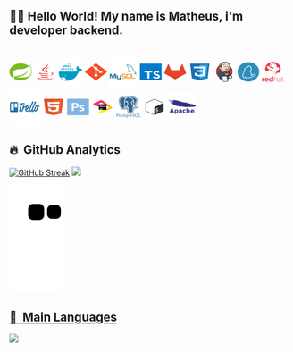 ##  🖖🏻 Hello World! My name is Matheus, i'm developer backend.

<div style="display: inline_block"><br>
  <img align="center" alt="Rafa-React" height="30" width="40" src="https://raw.githubusercontent.com/devicons/devicon/master/icons/spring/spring-original.svg">
  <img align="center" alt="Matheus-Java" height="30" width="40" src="https://raw.githubusercontent.com/devicons/devicon/master/icons/java/java-plain.svg">
  <img align="center" alt="Matheus-DK" height="50" width="43" src="https://raw.githubusercontent.com/devicons/devicon/master/icons/docker/docker-plain.svg">
  <img align="center" alt="Matheus-CSS" height="30" width="40" src="https://raw.githubusercontent.com/devicons/devicon/master/icons/git/git-original.svg">
  <img align="center" alt="Matheus-MY" height="55" width="50" src="https://raw.githubusercontent.com/devicons/devicon/master/icons/mysql/mysql-original-wordmark.svg">
  <img align="center" alt="Matheus-TS" height="30" width="40" src="https://raw.githubusercontent.com/devicons/devicon/master/icons/typescript/typescript-plain.svg">
  <img align="center" alt="Matheus-GL" height="30" width="40" src="https://raw.githubusercontent.com/devicons/devicon/master/icons/gitlab/gitlab-plain.svg">
  <img align="center" alt="Matheus-CSS" height="30" width="40" src="https://raw.githubusercontent.com/devicons/devicon/master/icons/css3/css3-original.svg">
  <img align="center" alt="Matheus-JK" height="36" width="40" src="https://raw.githubusercontent.com/devicons/devicon/master/icons/jenkins/jenkins-original.svg">
  <img align="center" alt="Matheus-YR" height="36" width="40" src="https://raw.githubusercontent.com/devicons/devicon/master/icons/yarn/yarn-original.svg">
  <img align="center" alt="Matheus-RH" height="36" width="40" src="https://raw.githubusercontent.com/devicons/devicon/master/icons/redhat/redhat-plain-wordmark.svg">
  <img align="center" alt="Matheus-TL" height="70" width="55" src="https://raw.githubusercontent.com/devicons/devicon/master/icons/trello/trello-plain-wordmark.svg">
  <img align="center" alt="Matheus-HTML" height="30" width="40" src="https://raw.githubusercontent.com/devicons/devicon/master/icons/html5/html5-original.svg">
  <img align="center" alt="Matheus-PS" height="30" width="40" src="https://raw.githubusercontent.com/devicons/devicon/master/icons/photoshop/photoshop-plain.svg"> 
  <img align="center" alt="Matheus-JB" height="30" width="40" src="https://raw.githubusercontent.com/devicons/devicon/master/icons/jetbrains/jetbrains-original.svg">
  <img align="center" alt="Matheus-PGS" height="40" width="45" src="https://raw.githubusercontent.com/devicons/devicon/master/icons/postgresql/postgresql-plain-wordmark.svg">
  <img align="center" alt="Matheus-BH" height="30" width="40" src="https://raw.githubusercontent.com/devicons/devicon/master/icons/bash/bash-original.svg">
  <img align="center" alt="Matheus-AP" height="50" width="50" src="https://raw.githubusercontent.com/devicons/devicon/master/icons/apache/apache-plain-wordmark.svg">
</div>

## :fire: &nbsp;GitHub Analytics

[![GitHub Streak](http://github-readme-streak-stats.herokuapp.com?user=MatheusTh1&theme=radical&date_format=j%20M%5B%20Y%5D)](https://git.io/streak-stats)
<a href="https://github.com/MatheusTh1">
  <img height="195em" src="https://github-readme-stats.vercel.app/api?username=MatheusTh1&show_icons=true&theme=tokyonight&include_all_commits=true&count_private=true"/>
  
   ![Snake animation](https://github.com/rafaballerini/rafaballerini/blob/output/github-contribution-grid-snake.svg)

## :rocket: &nbsp;Main Languages
  <img height="195em" src="https://github-readme-stats.vercel.app/api/top-langs/?username=MatheusTh1&layout=compact&langs_count=7&theme=tokyonight"/>
 
</div>
